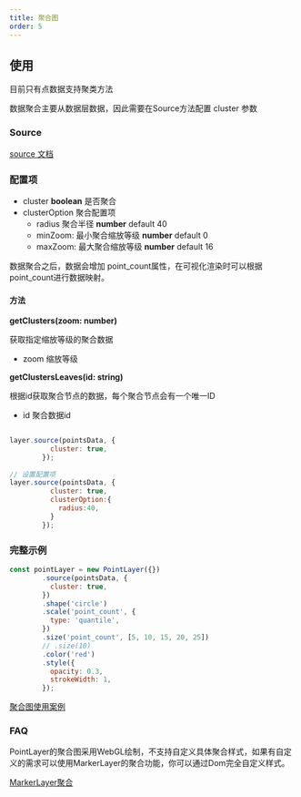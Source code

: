 ```yaml
---
title: 聚合图
order: 5
---
```


## 使用

目前只有点数据支持聚类方法

数据聚合主要从数据层数据，因此需要在Source方法配置 cluster 参数

### Source  
[source 文档](../../source/source)

### 配置项
  - cluster **boolean** 是否聚合
  - clusterOption 聚合配置项
    - radius 聚合半径 **number** default 40
    - minZoom: 最小聚合缩放等级 **number** default 0
    - maxZoom: 最大聚合缩放等级 **number** default 16

数据聚合之后，数据会增加 point_count属性，在可视化渲染时可以根据 point_count进行数据映射。

#### 方法

  **getClusters(zoom: number)**
  
  获取指定缩放等级的聚合数据
   
   - zoom 缩放等级
  
  **getClustersLeaves(id: string)**
  
  根据id获取聚合节点的数据，每个聚合节点会有一个唯一ID

  - id 聚合数据id



```javascript

layer.source(pointsData, {
          cluster: true,
        });
        
// 设置配置项
layer.source(pointsData, {
          cluster: true,
          clusterOption:{
            radius:40,
          }
        });
```


### 完整示例

```javascript
const pointLayer = new PointLayer({})
        .source(pointsData, {
          cluster: true,
        })
        .shape('circle')
        .scale('point_count', {
          type: 'quantile',
        })
        .size('point_count', [5, 10, 15, 20, 25])
        // .size(10)
        .color('red')
        .style({
          opacity: 0.3,
          strokeWidth: 1,
        });
```
[聚合图使用案例](../../../examples/point/cluster)

### FAQ
PointLayer的聚合图采用WebGL绘制，不支持自定义具体聚合样式，如果有自定义的需求可以使用MarkerLayer的聚合功能，你可以通过Dom完全自定义样式。

[MarkerLayer聚合](../../component/markerLayer)




